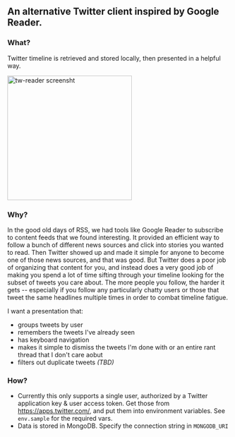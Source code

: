 ## An alternative Twitter client inspired by Google Reader. 

### What?
Twitter timeline is retrieved and stored locally, then presented in a helpful way.

<img width="282" alt="tw-reader screensht" src="https://user-images.githubusercontent.com/2423092/45987372-dc786200-c025-11e8-82d3-1aae011d8079.png">


### Why?
In the good old days of RSS, we had tools like Google Reader to subscribe to content feeds that we found interesting. It provided an efficient way to follow a bunch of different news sources and click into stories you wanted to read. Then Twitter showed up and made it simple for anyone to become one of those news sources, and that was good. But Twitter does a poor job of organizing that content for you, and instead does a very good job of making you spend a lot of time sifting through your timeline looking for the subset of tweets you care about. The more people you follow, the harder it gets -- especially if you follow any particularly chatty users or those that tweet the same headlines multiple times in order to combat timeline fatigue.

I want a presentation that:
* groups tweets by user 
* remembers the tweets I've already seen 
* has keyboard navigation
* makes it simple to dismiss the tweets I'm done with or an entire rant thread that I don't care aobut
* filters out duplicate tweets _(TBD)_


### How?
* Currently this only supports a single user, authorized by a Twitter application key & user access token. Get those from https://apps.twitter.com/, and put them into environment variables. See `env.sample` for the required vars.
* Data is stored in MongoDB. Specify the connection string in `MONGODB_URI`
